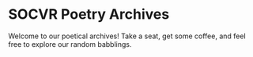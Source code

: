 # SOCVR Poetry Archives

Welcome to our poetical archives! Take a seat, get some coffee, and feel free to explore our random babblings. 

